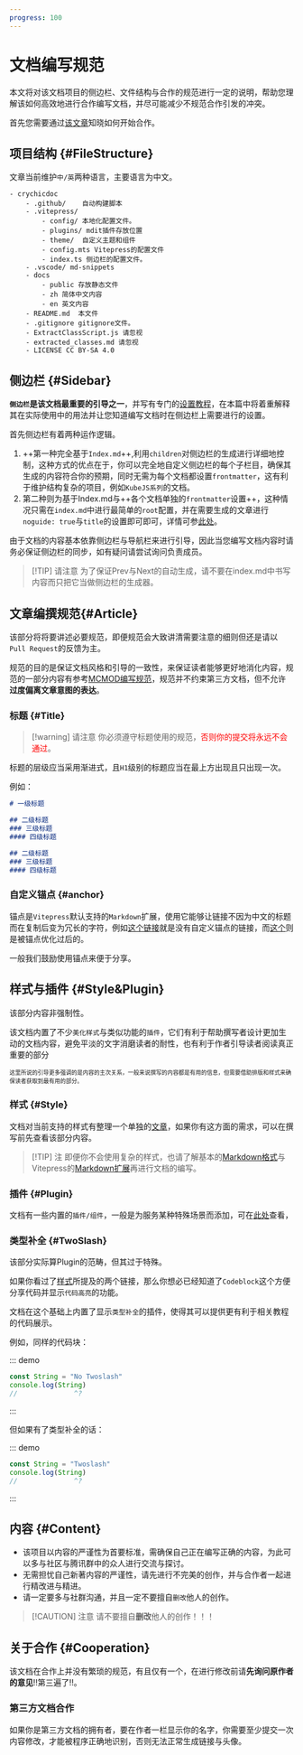 ```yaml
---
progress: 100
---
```


# 文档编写规范

本文将对该文档项目的侧边栏、文件结构与合作的规范进行一定的说明，帮助您理解该如何高效地进行合作编写文档，并尽可能减少不规范合作引发的冲突。

首先您需要通过[该文章](./cooperation.md)知晓如何开始合作。

## 项目结构 {#FileStructure}

文章当前维护`中/英`两种语言，主要语言为中文。

```
- crychicdoc
    - .github/    自动构建脚本
    - .vitepress/
        - config/ 本地化配置文件。
        - plugins/ mdit插件存放位置
        - theme/  自定义主题和组件
        - config.mts Vitepress的配置文件
        - index.ts 侧边栏的配置文件。
    - .vscode/ md-snippets
    - docs
        - public 存放静态文件
        - zh 简体中文内容
        - en 英文内容
    - README.md  本文件
    - .gitignore gitignore文件。
    - ExtractClassScript.js 请忽视
    - extracted_classes.md 请忽视
    - LICENSE CC BY-SA 4.0
```


## 侧边栏 {#Sidebar}

**`侧边栏`是该文档最重要的引导之一**，并写有专门的[设置教程](./sidebarTutorial)，在本篇中将着重解释其在实际使用中的用法并让您知道编写文档时在侧边栏上需要进行的设置。

首先侧边栏有着两种运作逻辑。

1. ++第一种完全基于`Index.md`++,利用`children`对侧边栏的生成进行详细地控制，这种方式的优点在于，你可以完全地自定义侧边栏的每个子栏目，确保其生成的内容符合你的预期，同时无需为每个文档都设置`frontmatter`，这有利于维护结构复杂的项目，例如`KubeJS系列`的文档。
2. 第二种则为基于Index.md与++各个文档单独的`frontmatter`设置++，这种情况只需在`index.md`中进行最简单的`root`配置，并在需要生成的文章进行`noguide: true`与`title`的设置即可即可，详情可参[此处](./sidebarTutorial.md)。

由于文档的内容基本依靠侧边栏与导航栏来进行引导，因此当您编写文档内容时请务必保证侧边栏的同步，如有疑问请尝试询问负责成员。

> [!TIP] 请注意
> 为了保证Prev与Next的自动生成，请不要在index.md中书写内容而只把它当做侧边栏的生成器。

## 文章编撰规范{#Article}

该部分将将要讲述必要规范，即便规范会大致讲清需要注意的细则但还是请以`Pull Request`的反馈为主。

规范的目的是保证文档风格和引导的一致性，来保证读者能够更好地消化内容，规范的一部分内容有参考[MCMOD编写规范](https://bbs.mcmod.cn/thread-646-1-1.html)，规范并不约束第三方文档，但不允许**过度偏离文章意图的表达**。

### 标题 {#Title}

> [!warning] 请注意
> 你必须遵守标题使用的规范，<font color=red>否则你的提交将永远不会通过</font>。

标题的层级应当采用渐进式，且`H1`级别的标题应当在最上方出现且只出现一次。

例如：
```markdown
# 一级标题

## 二级标题
### 三级标题
#### 四级标题

## 二级标题
### 三级标题
#### 四级标题
```

### 自定义锚点 {#anchor}

锚点是`Vitepress`默认支持的`Markdown`扩展，使用它能够让链接不因为中文的标题而在复制后变为冗长的字符，例如[这个链接](#文章编撰规范)就是没有自定义锚点的链接，而[这个](#Title)则是被锚点优化过后的。

一般我们鼓励使用锚点来便于分享。

## 样式与插件 {#Style&Plugin}

该部分内容非强制性。

该文档内置了不少`美化样式`与类似功能的`插件`，它们有利于帮助撰写者设计更加生动的文档内容，避免平淡的文字消磨读者的耐性，也有利于作者引导读者阅读真正重要的部分

<font size = 1>这里所说的引导更多强调的是内容的主次关系，一般来说撰写的内容都是有用的信息，但需要借助排版和样式来确保读者获取到最有用的部分。</font>

### 样式 {#Style}

文档对当前支持的样式有整理一个单独的[文章](./styleList.md)，如果你有这方面的需求，可以在撰写前先查看该部分内容。

> [!TIP] 注
> 即便你不会使用复杂的样式，也请了解基本的[Markdown格式](https://markdown.com.cn/basic-syntax/)与Vitepress的[Markdown扩展](https://vitepress.dev/zh/guide/markdown)再进行文档的编写。

### 插件 {#Plugin}

文档有一些内置的`插件/组件`，一般是为服务某种特殊场景而添加，可在[此处](./samples.md)查看，

### 类型补全 {#TwoSlash}

该部分实际算Plugin的范畴，但其过于特殊。

如果你看过了[样式](#Style)所提及的两个链接，那么你想必已经知道了`Codeblock`这个方便分享代码并显示`代码高亮`的功能。

文档在这个基础上内置了显示`类型补全`的插件，使得其可以提供更有利于相关教程的代码展示。

例如，同样的代码块：

::: demo
```js
const String = "No Twoslash"
console.log(String)
//              ^?        
```
:::

但如果有了类型补全的话：

::: demo
```js twoslash
const String = "Twoslash"
console.log(String)
//              ^?        
```
:::

## 内容 {#Content}

- 该项目以内容的严谨性为首要标准，需确保自己正在编写正确的内容，为此可以多与社区与腾讯群中的众人进行交流与探讨。
- 无需担忧自己新著内容的严谨性，请先进行不完美的创作，并与合作者一起进行精改进与精进。
- 请一定要多与社群沟通，并且一定不要擅自`删改`他人的创作。

> [!CAUTION] 注意
> 请不要擅自**删改**他人的创作！！！

## 关于合作 {#Cooperation}

该文档在合作上并没有繁琐的规范，有且仅有一个，在进行修改前请**先询问原作者的意见**!!第三遍了!!。

### 第三方文档合作

如果你是第三方文档的拥有者，要在作者一栏显示你的名字，你需要至少提交一次内容修改，才能被程序正确地识别，否则无法正常生成链接与头像。